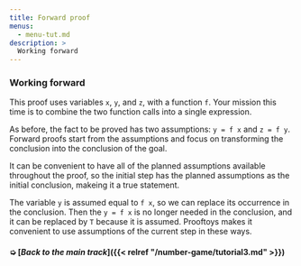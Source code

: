 ```yaml
---
title: Forward proof
menus:
  - menu-tut.md
description: >
  Working forward
---
```


### Working forward

This proof uses variables `x`, `y`, and `z`, with a function `f`.
Your mission this time is to combine the two function calls into
a single expression.

As before, the fact to be proved has two assumptions: `y = f x` and `z
= f y`.  Forward proofs start from the assumptions and focus
on transforming the conclusion into the conclusion of the goal.

<div class=proof-editor data-exercise="nat/nat0.3"
 data-steps="(1 assumeExplicitly (t (y = f x & z = f y)))">
</div>

It can be convenient to have all of the planned assumptions available
throughout the proof, so the initial step has the planned assumptions
as the initial conclusion, makeing it a true statement.

The variable `y` is assumed equal to `f x`, so we can replace its
occurrence in the conclusion.  Then the `y = f x` is no longer needed
in the conclusion, and it can be replaced by `T` because it is
assumed.  Prooftoys makes it convenient to use assumptions of the
current step in these ways.

#### ➭ [***Back to the main track***]({{< relref "/number-game/tutorial3.md" >}})

